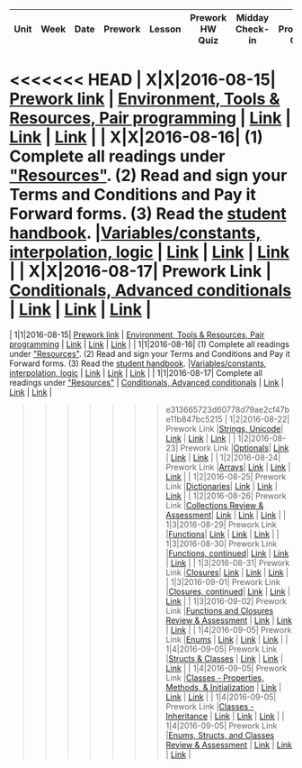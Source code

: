 | Unit|Week|Date|Prework|Lesson|Prework HW Quiz|Midday Check-in|Pair Programming Checkin|
|--- |---| ---|---|---|---|---|---|
<<<<<<< HEAD
| X|X|2016-08-15| [Prework link](https://github.com/C4Q/AC3.2/tree/master/lessons/prework) | [Environment, Tools & Resources, Pair programming](lessons/env-and-tools) | [Link](/link) | [Link](/link) | [Link](/link) |
| X|X|2016-08-16| (1) Complete all readings under ["Resources"](/lessons/variables-and-logic).  (2) Read and sign your Terms and Conditions and Pay it Forward forms. (3) Read the [student handbook](https://docs.google.com/document/d/18gpBDlm3ARrIYHF69AlOCXwVaimQX-D7gzicdoYkJ1M/edit?usp=sharing). |[Variables/constants, interpolation, logic](/lessons/variables-and-logic) | [Link](https://goo.gl/forms/XLwjFkPJ0iJ6TsGx2) | [Link](https://goo.gl/forms/XuhHIG8ofS4Fg8B83) | [Link](https://goo.gl/forms/8oXSPMncOc6FKFcJ2) |
| X|X|2016-08-17| Prework Link | [Conditionals, Advanced conditionals](/lessons/conditionals) | [Link](/link) | [Link](/link) | [Link](/link) |
=======
| 1|1|2016-08-15| [Prework link](https://github.com/C4Q/AC3.2/tree/master/lessons/prework) | [Environment, Tools & Resources, Pair programming](lessons/env-and-tools) | [Link](/link) | [Link](/link) | [Link](/link) |
| 1|1|2016-08-16| (1) Complete all readings under ["Resources"](/lessons/variables-and-logic).  (2) Read and sign your Terms and Conditions and Pay it Forward forms. (3) Read the [student handbook](https://docs.google.com/document/d/18gpBDlm3ARrIYHF69AlOCXwVaimQX-D7gzicdoYkJ1M/edit?usp=sharing). |[Variables/constants, interpolation, logic](/lessons/variables-and-logic) | [Link](https://goo.gl/forms/XLwjFkPJ0iJ6TsGx2) | [Link](https://goo.gl/forms/XuhHIG8ofS4Fg8B83) | [Link](https://goo.gl/forms/8oXSPMncOc6FKFcJ2) |
| 1|1|2016-08-17| Complete all readings under ["Resources"](/lessons/conditionals) | [Conditionals, Advanced conditionals](/lessons/conditionals) | [Link](https://goo.gl/forms/FpLzjG4bXeC5YRs42) | [Link](https://goo.gl/forms/HTDtdnsPw8gyWrFm2) | [Link](https://goo.gl/forms/PYaQ6hKojodyCa332) |
>>>>>>> e313665723d60778d79ae2cf47be11b847bc5215
| 1|2|2016-08-22| Prework Link |[Strings, Unicode](/lessons/strings)| [Link](/link) | [Link](/link) | [Link](/link) |
| 1|2|2016-08-23| Prework Link |[Optionals](/lessons/optionals)| [Link](/link) | [Link](/link) | [Link](/link) |
| 1|2|2016-08-24| Prework Link |[Arrays](/lessons/arrays)| [Link](/link) | [Link](/link) | [Link](/link) |
| 1|2|2016-08-25| Prework Link |[Dictionaries](/lessons/dictionaries)| [Link](/link) | [Link](/link) | [Link](/link) |
| 1|2|2016-08-26| Prework Link |[Collections Review & Assessment](/lessons/review-and-assessment-collections)| [Link](/link) | [Link](/link) | [Link](/link) |
| 1|3|2016-08-29| Prework Link |[Functions](/lessons/functions-one)| [Link](/link) | [Link](/link) | [Link](/link) |
| 1|3|2016-08-30| Prework Link |[Functions, continued](/lessons/functions-two)| [Link](/link) | [Link](/link) | [Link](/link) |
| 1|3|2016-08-31| Prework Link |[Closures](/lessons/closures-one)| [Link](/link) | [Link](/link) | [Link](/link) |
| 1|3|2016-09-01| Prework Link |[Closures, continued](/lessons/closures-two)| [Link](/link) | [Link](/link) | [Link](/link) |
| 1|3|2016-09-02| Prework Link |[Functions and Closures Review & Assessment](/lessons/review-and-assessment-functions-and-closures) | [Link](/link) | [Link](/link) | [Link](/link) |
| 1|4|2016-09-05| Prework Link |[Enums](/lessons/enums) | [Link](/link) | [Link](/link) | [Link](/link) |
| 1|4|2016-09-05| Prework Link |[Structs & Classes](/lessons/structs-and-classes) | [Link](/link) | [Link](/link) | [Link](/link) |
| 1|4|2016-09-05| Prework Link |[Classes - Properties, Methods, & Initialization](/lessons/classes-one) | [Link](/link) | [Link](/link) | [Link](/link) |
| 1|4|2016-09-05| Prework Link |[Classes - Inheritance](/lessons/classes-two) | [Link](/link) | [Link](/link) | [Link](/link) |
| 1|4|2016-09-05| Prework Link |[Enums, Structs, and Classes Review & Assessment](/lessons/review-and-assessment-enums-structs-and-classes) | [Link](/link) | [Link](/link) | [Link](/link) |
